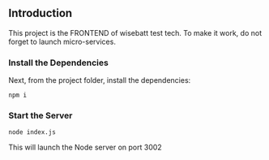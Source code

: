## Introduction

This project is the FRONTEND of wisebatt test tech. To make it work, do not forget to launch micro-services.     


### Install the Dependencies

Next, from the project folder, install the dependencies:

    npm i


### Start the Server

    node index.js

This will launch the Node server on port 3002


